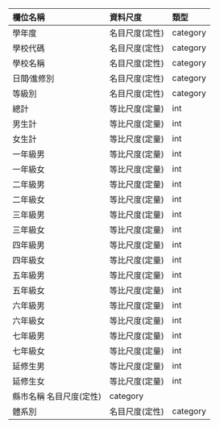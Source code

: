| 欄位名稱   | 資料尺度  | 類型  |
| :----  | :----  | :----  |
| 學年度  | 名目尺度(定性)  |category |
| 學校代碼  | 名目尺度(定性) |category |
| 學校名稱  | 名目尺度(定性)  |category |
| 日間∕進修別  | 名目尺度(定性) |category |
| 等級別  | 名目尺度(定性)  |category |
| 總計  | 等比尺度(定量) |int |
| 男生計  | 等比尺度(定量) |int |
| 女生計  | 等比尺度(定量) |int |
| 一年級男  | 等比尺度(定量) |int |
| 一年級女  | 等比尺度(定量) |int |
| 二年級男  | 等比尺度(定量) |int |
| 二年級女  | 等比尺度(定量) |int |
| 三年級男  | 等比尺度(定量) |int |
| 三年級女  | 等比尺度(定量) |int |
| 四年級男  | 等比尺度(定量) |int |
| 四年級女  | 等比尺度(定量) |int |
| 五年級男  | 等比尺度(定量) |int |
| 五年級女  | 等比尺度(定量) |int |
| 六年級男  | 等比尺度(定量) |int |
| 六年級女  | 等比尺度(定量) |int |
| 七年級男  | 等比尺度(定量) |int |
| 七年級女  | 等比尺度(定量) |int |
| 延修生男 | 等比尺度(定量) |int |
| 延修生女  | 等比尺度(定量) |int |
| 縣市名稱  名目尺度(定性)  |category |
| 體系別  | 名目尺度(定性)  |category |
